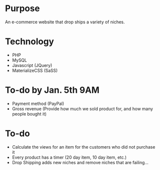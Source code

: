 # Purpose
An e-commerce website that drop ships a variety of niches.

# Technology
- PHP
- MySQL
- Javascript (JQuery)
- MaterializeCSS (SaSS)

# To-do by Jan. 5th 9AM
- Payment method (PayPal)
- Gross revenue (Provide how much we sold product for, and how many people bought it)

# To-do
- Calculate the views for an item for the customers who did not purchase it
- Every product has a timer (20 day item, 10 day item, etc.)
- Drop Shipping adds new niches and remove niches that are failing...